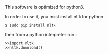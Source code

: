 This software is optimized for python3.

In order to use it, you must install nltk for python

	$ sudo pip install nltk

then from a python interpreter run : 

	>>import nltk
	>>nltk.download()
